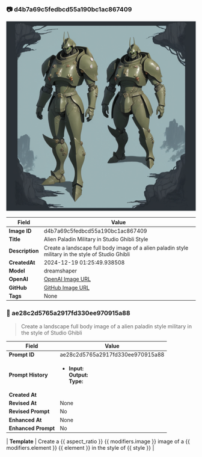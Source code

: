 

### 📷 d4b7a69c5fedbcd55a190bc1ac867409 


![data.id](./d4b7a69c5fedbcd55a190bc1ac867409.jpg)


| Field          | Value                                                                                                                     |
|----------------|---------------------------------------------------------------------------------------------------------------------------|
| **Image ID**             | d4b7a69c5fedbcd55a190bc1ac867409                                                                                                             |
| **Title**           | Alien Paladin Military in Studio Ghibli Style                                                                                                       |
| **Description**           | Create a landscape full body image of a alien paladin style military in the style of Studio Ghibli                                                                                                       |
| **CreatedAt**        | 2024-12-19 01:25:49.938508                                                                                                        |
| **Model**        | dreamshaper                                                                                                        |
| **OpenAI**         | [OpenAI Image URL](http://192.168.1.85:8081/generated-images/b64229446751.png)                                                                                |
| **GitHub**         | [GitHub Image URL](https://raw.githubusercontent.com/Caneta-Silva/weeb/refs/heads/main/images/d4b7a69c5fedbcd55a190bc1ac867409/d4b7a69c5fedbcd55a190bc1ac867409.jpg)                                                                                |
| **Tags**       | None                                                                                                                   |

### 📜 ae28c2d5765a2917fd330ee970915a88

> Create a landscape full body image of a alien paladin style military in the style of Studio Ghibli

| Field          | Value                                                                                                                                                                      |
|----------------|----------------------------------------------------------------------------------------------------------------------------------------------------------------------------|
| **Prompt ID**  | ae28c2d5765a2917fd330ee970915a88                                                                                                                                                            |
| **Prompt History** | <ul><li>**Input:**  <br> **Output:**  <br> **Type:** </li></ul> |
| **Created At** |                                                                                                                                                    |
| **Revised At** | None                                                                                                                                                   |
| **Revised Prompt** | No                                                                                                                                                                      |
| **Enhanced At** | None                                                                                                                                                  |
| **Enhanced Prompt** | No                                                                                                                                                                    |

| **Template**   | Create a {{ aspect_ratio }} {{ modifiers.image }} image of a {{ modifiers.element }} {{ element }} in the style of {{ style }}                                                                                                                                           |


